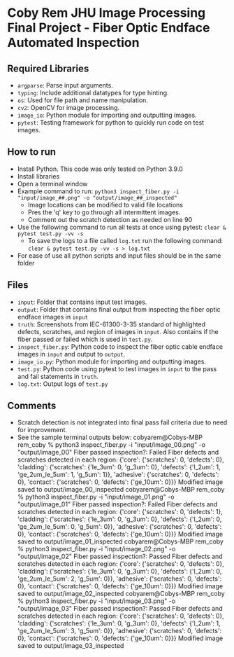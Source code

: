 # Coby Rem JHU Image Processing Final Project - Fiber Optic Endface Automated Inspection

## Required Libraries
- `argparse`: Parse input arguments.
- `typing`: Include additional datatypes for type hinting.
- `os`: Used for file path and name manipulation.
- `cv2`: OpenCV for image processing.
- `image_io`: Python module for importing and outputting images.
- `pytest`: Testing framework for python to quickly run code on test images.

## How to run
- Install Python. This code was only tested on Python 3.9.0
- Install libraries
- Open a terminal window
- Example command to run: `python3 inspect_fiber.py -i "input/image_##.png" -o "output/image_##_inspected"` 
	- Image locations can be modified to valid file locations
    - Pres the 'q' key to go through all intermittent images.
    - Comment out the scratch detection as needed on line 90
- Use the following command to run all tests at once using pytest: `clear & pytest test.py -vv -s`
	- To save the logs to a file called `log.txt` run the following command: `clear & pytest test.py -vv -s > log.txt`
- For ease of use all python scripts and input files should be in the same folder

## Files
- `input`: Folder that contains input test images.
- `output`: Folder that contains final output from inspecting the fiber optic endface images in `input`
- `truth`: Screenshots from IEC-61300-3-35 standard of highlighted defects, scratches, and region of images in `input`. Also contains if the fiber passed or failed which is used in `test.py`.
- `inspect_fiber.py`: Python code to inspect the fiber optic cable endface images in `input` and output to `output`.
- `image_io.py`: Python module for importing and outputting images.
- `test.py`: Python code using pytest to test images in `input` to the pass and fail statements in `truth`.
- `log.txt`: Output logs of `test.py`

## Comments
- Scratch detection is not integrated into final pass fail criteria due to need for improvement.
- See the sample terminal outputs below:
cobyarem@Cobys-MBP rem_coby % python3 inspect_fiber.py -i "input/image_00.png" -o "output/image_00"
Fiber passed inspection?: Failed
Fiber defects and scratches detected in each region: {'core': {'scratches': 0, 'defects': 0}, 'cladding': {'scratches': {'le_3um': 0, 'g_3um': 0}, 'defects': {'l_2um': 1, 'ge_2um_le_5um': 1, 'g_5um': 1}}, 'adhesive': {'scratches': 0, 'defects': 0}, 'contact': {'scratches': 0, 'defects': {'ge_10um': 0}}}
Modified image saved to output/image_00_inspected
cobyarem@Cobys-MBP rem_coby % python3 inspect_fiber.py -i "input/image_01.png" -o "output/image_01"
Fiber passed inspection?: Failed
Fiber defects and scratches detected in each region: {'core': {'scratches': 0, 'defects': 1}, 'cladding': {'scratches': {'le_3um': 0, 'g_3um': 0}, 'defects': {'l_2um': 0, 'ge_2um_le_5um': 0, 'g_5um': 0}}, 'adhesive': {'scratches': 0, 'defects': 0}, 'contact': {'scratches': 0, 'defects': {'ge_10um': 0}}}
Modified image saved to output/image_01_inspected
cobyarem@Cobys-MBP rem_coby % python3 inspect_fiber.py -i "input/image_02.png" -o "output/image_02"
Fiber passed inspection?: Passed
Fiber defects and scratches detected in each region: {'core': {'scratches': 0, 'defects': 0}, 'cladding': {'scratches': {'le_3um': 0, 'g_3um': 0}, 'defects': {'l_2um': 0, 'ge_2um_le_5um': 2, 'g_5um': 0}}, 'adhesive': {'scratches': 0, 'defects': 0}, 'contact': {'scratches': 0, 'defects': {'ge_10um': 0}}}
Modified image saved to output/image_02_inspected
cobyarem@Cobys-MBP rem_coby % python3 inspect_fiber.py -i "input/image_03.png" -o "output/image_03"
Fiber passed inspection?: Passed
Fiber defects and scratches detected in each region: {'core': {'scratches': 0, 'defects': 0}, 'cladding': {'scratches': {'le_3um': 0, 'g_3um': 0}, 'defects': {'l_2um': 1, 'ge_2um_le_5um': 3, 'g_5um': 0}}, 'adhesive': {'scratches': 0, 'defects': 0}, 'contact': {'scratches': 0, 'defects': {'ge_10um': 0}}}
Modified image saved to output/image_03_inspected
